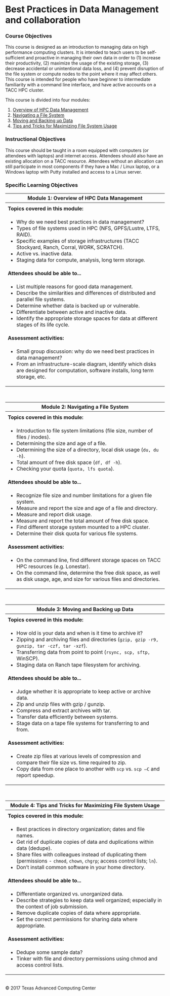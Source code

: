 # Best Practices in Data Management and collaboration

### Course Objectives

This course is designed as an introduction to managing data on high performance computing clusters. It is intended to teach users to be self-sufficient and proactive in managing their own data in order to (1) increase their productivity, (2) maximize the usage of the existing storage, (3) decrease accidental or unintentional data loss, and (4) prevent disruption of the file system or compute nodes to the point where it may affect others. This course is intended for people who have beginner to intermediate familiarity with a command line interface, and have active accounts on a TACC HPC cluster.

This course is divided into four modules:

 1. [Overview of HPC Data Management](#mod1)
 2. [Navigating a File System](#mod2)
 3. [Moving and Backing up Data](#mod3)
 4. [Tips and Tricks for Maximizing File System Usage](#mod4)
 

### Instructional Objectives

This course should be taught in a room equipped with computers (or attendees with laptops) and internet access. Attendees should also have an existing allocation on a TACC resource. Attendees without an allocation can still participate in most components if they have a Mac / Linux laptop, or a Windows laptop with Putty installed and access to a Linux server.


### Specific Learning Objectives

| <a name="mod1"></a>Module 1: Overview of HPC Data Management |
| --- |
| |
| **Topics covered in this module:** |
| <ul><li> Why do we need best practices in data management? </li><li> Types of file systems used in HPC (NFS, GPFS/Lustre, LTFS, RAID). </li><li> Specific examples of storage infrastructures (TACC Stockyard, Ranch, Corral, WORK, SCRATCH). </li><li> Active vs. inactive data. </li><li> Staging data for compute, analysis, long term storage. </li></ul> |
| **Attendees should be able to...** |
| <ul><li> List multiple reasons for good data management. </li><li> Describe the similarities and differences of distributed and parallel file systems. </li><li> Determine whether data is backed up or vulnerable. </li><li> Differentiate between active and inactive data. </li><li> Identify the appropriate storage spaces for data at different stages of its life cycle. </li></ul> |
| **Assessment activities:** |
| <ul><li> Small group discussion: why do we need best practices in data management? </li><li> From an infrastructure-scale diagram, identify which disks are designed for computation, software installs, long term storage, etc. </li></ul> |

<br>

| <a name="mod2"></a>Module 2: Navigating a File System |
| --- |
| |
| **Topics covered in this module:** |
| <ul><li> Introduction to file system limitations (file size, number of files / inodes). </li><li> Determining the size and age of a file. </li><li> Determining the size of a directory, local disk usage (`du, du -h`). </li><li> Total amount of free disk space (`df, df -h`). </li><li> Checking your quota (`quota, lfs quota`). </li></ul> |
| **Attendees should be able to...** |
| <ul><li> Recognize file size and number limitations for a given file system. </li><li> Measure and report the size and age of a file and directory. </li><li> Measure and report disk usage. </li><li> Measure and report the total amount of free disk space. </li><li> Find different storage system mounted to a HPC cluster. </li><li> Determine their disk quota for various file systems. </li></ul> |
| **Assessment activities:** |
| <ul><li> On the command line, find different storage spaces on TACC HPC resources (e.g. Lonestar). </li><li> On the command line, determine the free disk space, as well as disk usage, age, and size for various files and directories. </li></ul> |

<br>

| <a name="mod3"></a>Module 3: Moving and Backing up Data |
| --- |
| |
| **Topics covered in this module:** |
| <ul><li> How old is your data and when is it time to archive it? </li><li> Zipping and archiving files and directories (`gzip, gzip -r9, gunzip, tar -czf, tar -xzf`). </li><li> Transferring data from point to point (`rsync, scp, sftp,` WinSCP). </li><li> Staging data on Ranch tape filesystem for archiving. </li></ul> |
| **Attendees should be able to...** |
| <ul><li> Judge whether it is appropriate to keep active or archive data. </li><li> Zip and unzip files with gzip / gunzip. </li><li> Compress and extract archives with tar. </li><li> Transfer data efficiently between systems. </li><li> Stage data on a tape file systems for transferring to and from. </li></ul> |
| **Assessment activities:** |
| <ul><li> Create zip files at various levels of compression and compare their file size vs. time required to zip. </li><li> Copy data from one place to another with `scp` vs. `scp –C` and report speedup. </li></ul> |

<br>

| <a name="mod4"></a>Module 4: Tips and Tricks for Maximizing File System Usage |
| --- |
| |
| **Topics covered in this module:** |
| <ul><li> Best practices in directory organization; dates and file names. </li><li> Get rid of duplicate copies of data and duplications within data (dedupe). </li><li> Share files with colleagues instead of duplicating them (permissions - `chmod`, `chown`, `chgrp`; access control lists; `ln`). </li><li> Don’t install common software in your home directory. </li></ul> |
| **Attendees should be able to...** |
| <ul><li> Differentiate organized vs. unorganized data. </li><li> Describe strategies to keep data well organized; especially in the context of job submission. </li><li> Remove duplicate copies of data where appropriate. </li><li> Set the correct permissions for sharing data where appropriate. </li></ul> |
| **Assessment activities:** |
| <ul><li> Dedupe some sample data? </li><li> Tinker with file and directory permissions using chmod and access control lists. </li></ul> |

<br>
&copy; 2017 Texas Advanced Computing Center


